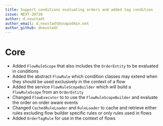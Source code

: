```yaml
---
title: Support conditions evaluating orders and added tag condition
issue: NEXT-20720
author: d.neustadt
author_email: d.neustadt@snapadmin.net
author_github: dneustadt
---
```

# Core
* Added `FlowRuleScope` that also includes the `OrderEntity` to be evaluated in conditions
* Added the abstract `FlowRule` which condition classes may extend when they should be used exclusively in the context of a flow
* Added the service `FlowRuleScopeBuilder` which will build a `FlowRuleScope` from an `OrderEntity`
* Changed `FlowExecutor` to to use the `FlowRuleScopeBuilder` and evaluate the order on order aware events
* Changed `CachedRuleLoader` and `RuleLoader` to cache and retrieve either rules excluding flow builder specific rules or only rules used in flows
* Added `OrderTagRule` for use in the context of flows
